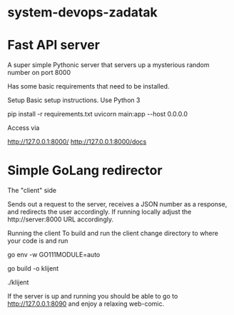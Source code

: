 # system-devops-zadatak


# Fast API server
A super simple Pythonic server that servers up a mysterious random number on port 8000

Has some basic requirements that need to be installed.

Setup
Basic setup instructions. Use Python 3

pip install -r requirements.txt
uvicorn main:app --host 0.0.0.0

Access via

http://127.0.0.1:8000/
http://127.0.0.1:8000/docs


# Simple GoLang redirector
The "client" side 

Sends out a request to the server, receives a JSON number as a response, and redirects the user accordingly. If running locally adjust the http://server:8000 URL accordingly.

Running the client
To build and run the client change directory to where your code is and run

go env -w GO111MODULE=auto

go build -o klijent

./klijent

If the server is up and running you should be able to go to http://127.0.0.1:8090 and enjoy a relaxing web-comic.
